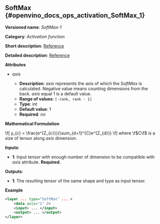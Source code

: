 ## SoftMax <a name="SoftMax"></a> {#openvino_docs_ops_activation_SoftMax_1}

**Versioned name**: *SoftMax-1*

**Category**: *Activation function*

**Short description**: [Reference](https://github.com/Kulbear/deep-learning-nano-foundation/wiki/ReLU-and-Softmax-Activation-Functions#softmax)

**Detailed description**: [Reference](http://cs231n.github.io/linear-classify/#softmax)

**Attributes**

* *axis*

  * **Description**: *axis* represents the axis of which the *SoftMax* is calculated. Negative value means counting 
                     dimensions from the back. *axis* equal 1 is a default value.
  * **Range of values**: `[-rank, rank - 1]`
  * **Type**: int
  * **Default value**: 1
  * **Required**: *no*

**Mathematical Formulation**

\f[
y_{c} = \frac{e^{Z_{c}}}{\sum_{d=1}^{C}e^{Z_{d}}}
\f]
where \f$C\f$ is a size of tensor along *axis* dimension.

**Inputs**:

*   **1**: Input tensor with enough number of dimension to be compatible with *axis* attribute. **Required.**

**Outputs**:

*   **1**: The resulting tensor of the same shape and type as input tensor.

**Example**

```xml
<layer ... type="SoftMax" ... >
    <data axis="1" />
    <input> ... </input>
    <output> ... </output>
</layer>
```
